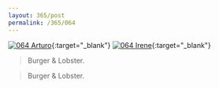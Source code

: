 ```yaml
---
layout: 365/post
permalink: /365/064
---
```


[![064 Arturo](https://c1.staticflickr.com/1/704/20534802684_85d62e731e_c.jpg)](https://www.flickr.com/photos/131440297@N08/20534802684/){:target="_blank"}
[![064 Irene](https://c1.staticflickr.com/1/587/20916123631_bdc1b0c54e_c.jpg)](https://www.flickr.com/photos/25124902@N04/20916123631/){:target="_blank"}


> Burger & Lobster.

> Burger & Lobster.
